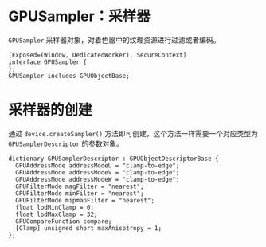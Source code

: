 # GPUSampler：采样器

`GPUSampler` 采样器对象，对着色器中的纹理资源进行过滤或者编码。

``` web-idl
[Exposed=(Window, DedicatedWorker), SecureContext]
interface GPUSampler {
};
GPUSampler includes GPUObjectBase;
```

# 采样器的创建

通过 `device.createSampler()` 方法即可创建，这个方法一样需要一个对应类型为 `GPUSamplerDescriptor` 的参数对象。

``` web-idl
dictionary GPUSamplerDescriptor : GPUObjectDescriptorBase {
  GPUAddressMode addressModeU = "clamp-to-edge";
  GPUAddressMode addressModeV = "clamp-to-edge";
  GPUAddressMode addressModeW = "clamp-to-edge";
  GPUFilterMode magFilter = "nearest";
  GPUFilterMode minFilter = "nearest";
  GPUFilterMode mipmapFilter = "nearest";
  float lodMinClamp = 0;
  float lodMaxClamp = 32;
  GPUCompareFunction compare;
  [Clamp] unsigned short maxAnisotropy = 1;
};
```

